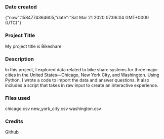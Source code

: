 ### Date created
{"now":1584774364605,"date":"Sat Mar 21 2020 07:06:04 GMT+0000 (UTC)"}
### Project Title
 My project title is Bikeshare
### Description
In this project, I explored data related to bike share systems for three major cities in the United States—Chicago, New York City, and Washington. Using Python, I  wrote a code to import the data and answer questions. It also includes a script that takes in raw input to create an interactive experience.

### Files used
chicago.csv
new_york_city.csv
washington.csv

### Credits
Github

